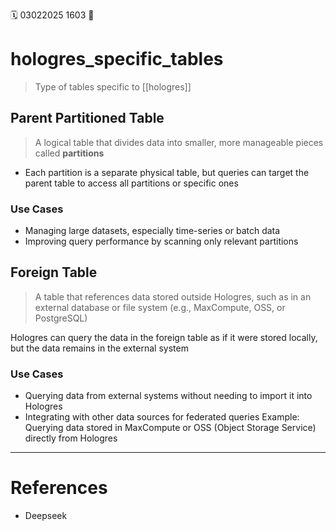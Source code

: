 🗓️ 03022025 1603
📎

# hologres_specific_tables

> Type of tables specific to [[hologres]]

## Parent Partitioned Table
>  A logical table that divides data into smaller, more manageable pieces called **partitions**

- Each partition is a separate physical table, but queries can target the parent table to access all partitions or specific ones

### Use Cases
- Managing large datasets, especially time-series or batch data
- Improving query performance by scanning only relevant partitions

## Foreign Table
> A table that references data stored outside Hologres, such as in an external database or file system (e.g., MaxCompute, OSS, or PostgreSQL)

Hologres can query the data in the foreign table as if it were stored locally, but the data remains in the external system

### Use Cases
- Querying data from external systems without needing to import it into Hologres
- Integrating with other data sources for federated queries
Example: Querying data stored in MaxCompute or OSS (Object Storage Service) directly from Hologres

---
# References
- Deepseek